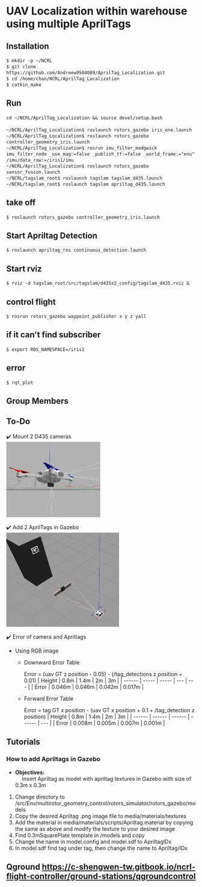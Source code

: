 # UAV Localization within warehouse using multiple AprilTags

## Installation
```console
$ mkdir -p ~/NCRL
$ git clone https://github.com/Andreew9504089/AprilTag_Localization.git
$ cd /home/chan/NCRL/AprilTag_Localization
$ catkin_make
```

## Run
```console
cd ~/NCRL/AprilTag_Localization && source devel/setup.bash

~/NCRL/AprilTag_Localization$ roslaunch rotors_gazebo iris_one.launch
~/NCRL/AprilTag_Localization$ roslaunch rotors_gazebo controller_geometry_iris.launch 
~/NCRL/AprilTag_Localization$ rosrun imu_filter_madgwick imu_filter_node _use_mag:=false _publish_tf:=false _world_frame:="enu" /imu/data_raw:=/iris1/imu 
~/NCRL/AprilTag_Localization$ roslaunch rotors_gazebo sensor_fusion.launch 
~/NCRL/tagslam_root$ roslaunch tagslam tagslam_d435.launch 
~/NCRL/tagslam_root$ roslaunch tagslam apriltag_d435.launch
```
## take off
```console
$ roslaunch rotors_gazebo controller_geometry_iris.launch
```
## Start Apriltag Detection
```console
$ roslaunch apriltag_ros continuous_detection.launch
```
## Start rviz
```console
$ rviz -d tagslam_root/src/tagslam/d435x2_config/tagslam_d435.rviz &
```
## control flight
```console
$ rosrun rotors_gazebo waypoint_publisher x y z yall
```
## if it can't find subscriber
```console
$ export ROS_NAMESPACE=/iris1
```
## error
```console
$ rqt_plot
```
## Group Members

## To-Do
:heavy_check_mark: Mount 2 D435 cameras <br>
<img src="https://github.com/Andreew9504089/AprilTag_Localization/blob/master/firefly1wD435.PNG" width="250" height="200" />

:heavy_check_mark: Add 2 AprilTags in Gazebo <br>
<img src="https://github.com/Andreew9504089/AprilTag_Localization/blob/master/Screenshot%20from%202022-06-30%2009-54-42.png" width="300" height="250" />

:heavy_check_mark: Error of camera and Apriltags
* Using RGB image
    * Downward Error Table
    
        Error = (uav GT z position - 0.05) - (/tag_detections z position + 0.01)
        | Height | 0.8m  | 1.4m  | 2m  |  3m  |
        | ------ | ----- | ----- | --- | ---  |
        | Error  | 0.046m | 0.046m |   0.042m  |   0.017m   |

    * Forward Error Table

        Error = tag GT x position - (uav GT x position + 0.1 + /tag_detection z position)
        | Height | 0.8m   | 1.4m   | 2m     | 3m    |
        | ------ | ------ | ------ | ------ | --- |
        | Error  | 0.008m | 0.005m | 0.007m | 0.001m |


## Tutorials
### How to add Apriltags in Gazebo
* **Objectives:**<br>
&emsp; Insert Apriltag as model with apriltag textures in Gazebo with size of 0.3m x 0.3m

1. Change directory to /src/Env/multirotor_geometry_control/rotors_simulator/rotors_gazebo/models
2. Copy the desired Apriltag .png image file to media/materials/textures
3. Add the material in media/materials/scripts/Apriltag.material by copying the same as above and modify the texture to your desired image
4. Find 0.3mSquarePlate template in /models and copy
5. Change the name in model.config and model.sdf to ApriltagIDx
6. In model.sdf find <name> tag under <material> tag, then change the name to Apriltag/IDx

## Qground https://c-shengwen-tw.gitbook.io/ncrl-flight-controller/ground-stations/qgroundcontrol
